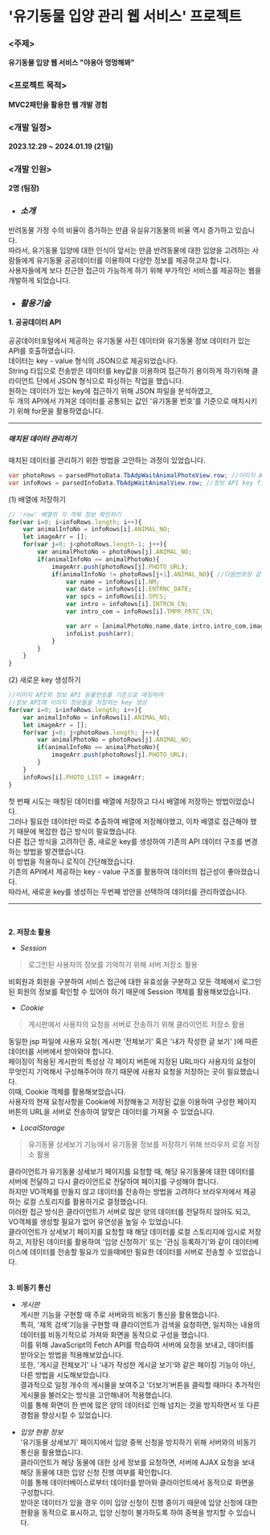 # '유기동물 입양 관리 웹 서비스' 프로젝트
### <주제> 
**유기동물 입양 웹 서비스 "야옹아 멍멍해봐"**<br>
### <프로젝트 목적> 
**MVC2패턴을 활용한 웹 개발 경험**<br>
### <개발 일정> 
**2023.12.29 ~ 2024.01.19 (21일)**<br>
### <개발 인원> 
**2명 (팀장)**<br>

- ### __*소개*__<br>
반려동물 가정 수의 비율이 증가하는 만큼 유실유기동물의 비율 역시 증가하고 있습니다.<br>
따라서, 유기동물 입양에 대한 인식이 앞서는 만큼 반려동물에 대한 입양을 고려하는 사람들에게 유기동물 공공데이터를 이용하여 다양한 정보를 제공하고자 합니다.<br>
사용자들에게 보다 친근한 접근이 가능하게 하기 위해 부가적인 서비스를 제공하는 웹을 개발하게 되었습니다.<br>

- ### __*활용기술*__<br>

**1. 공공데이터 API** <br>
<br>
 공공데이터포털에서 제공하는 유기동물 사진 데이터와 유기동물 정보 데이터가 있는 API를 호출하였습니다.<br>
 데이터는 key - value 형식의 JSON으로 제공되었습니다.<br>
String 타입으로 전송받은 데이터를 key값을 이용하여 접근하기 용이하게 하기위해 클라이언트 단에서 JSON 형식으로 파싱하는 작업을 했습니다.<br>
원하는 데이터가 있는 key에 접근하기 위해 JSON 파일을 분석하였고,<br>
두 개의 API에서 가져온 데이터를 공통되는 값인 '유기동물 번호'를 기준으로 매치시키기 위해 for문을 활용하였습니다.<br>

***
##### 매치된 데이터 관리하기
매치된 데이터를 관리하기 위한 방법을 고안하는 과정이 있었습니다.
```Java
var photoRows = parsedPhotoData.TbAdpWaitAnimalPhotoView.row; //이미지 API key find
var infoRows = parsedInfoData.TbAdpWaitAnimalView.row; //정보 API key find
```
(1) 배열에 저장하기<br>
```JavaScript
// 'row' 배열의 각 객체 정보 확인하기
for(var i=0; i<infoRows.length; i++){
    var animalInfoNo = infoRows[i].ANIMAL_NO;
    let imageArr = [];
    for(var j=0; j<photoRows.length-1; j++){
        var animalPhotoNo = photoRows[j].ANIMAL_NO;
        if(animalInfoNo == animalPhotoNo){
            imageArr.push(photoRows[j].PHOTO_URL);
            if(animalInfoNo != photoRows[j+1].ANIMAL_NO){ //다음번호랑 같지 않을 경우
                var name = infoRows[i].NM;
                var date = infoRows[i].ENTRNC_DATE;
                var spcs = infoRows[i].SPCS;
                var intro = infoRows[i].INTRCN_CN;
                var intro_com = infoRows[i].TMPR_PRTC_CN;

                var arr = [animalPhotoNo,name,date,intro,intro_com,imageArr];
                infoList.push(arr);
            }
        }
    }
}
```
(2) 새로운 key 생성하기
```JavaScript
//이미지 API와 정보 API 동물번호를 기준으로 매칭하여 
//정보 API에 이미지 정보들을 저장하는 key 생성
for(var i=0; i<infoRows.length; i++){
    var animalInfoNo = infoRows[i].ANIMAL_NO;
    let imageArr = [];
    for(var j=0; j<photoRows.length; j++){
        var animalPhotoNo = photoRows[j].ANIMAL_NO;
        if(animalInfoNo == animalPhotoNo){
            imageArr.push(photoRows[j].PHOTO_URL);
        }
    }
    infoRows[i].PHOTO_LIST = imageArr;
}
```
첫 번째 시도는 매칭된 데이터를 배열에 저장하고 다시 배열에 저장하는 방법이었습니다.<br>
그러나 필요한 데이터만 따로 추출하여 배열에 저장해야했고, 이차 배열로 접근해야 했기 때문에 복잡한 접근 방식이 필요했습니다.<br>
다른 접근 방식을 고려하던 중, 새로운 key를 생성하여 기존의 API 데이터 구조를 변경하는 방법을 발견했습니다.<br>
이 방법을 적용하니 로직이 간단해졌습니다.<br>
기존의 API에서 제공하는 key - value 구조를 활용하여 데이터의 접근성이 좋아졌습니다.<br>
따라서, 새로운 key를 생성하는 두번째 방안을 선택하여 데이터를 관리하였습니다.

***
 
 <br>
 
**2. 저장소 활용** <br>

- _*Session*_<br>
> 로그인된 사용자의 정보를 기억하기 위해 서버 저장소 활용<br>

비회원과 회원을 구분하여 서비스 접근에 대한 유효성을 구분하고 모든 객체에서 로그인 된 회원의 정보를 확인할 수 있어야 하기 때문에 Session 객체를 활용해보았습니다.<br>

- _*Cookie*_<br>
> 게시판에서 사용자의 요청을 서버로 전송하기 위해 클라이언트 저장소 활용<br>

동일한 jsp 파일에 사용자 요청( 게시판 '전체보기' 혹은 '내가 작성한 글 보기' )에 따른 데이터를 서버에서 받아와야 합니다.<br>
페이징이 적용된 게시판의 특성상 각 페이지 버튼에 지정된 URL마다 사용자의 요청이 무엇인지 기억해서 구성해주어야 하기 때문에 사용자 요청을 저장하는 곳이 필요했습니다.<br>
이때, Cookie 객체를 활용해보았습니다.<br>
사용자의 현재 요청사항을 Cookie에 저장해놓고 저장된 값을 이용하여 구성한 페이지 버튼의 URL을 서버로 전송하여 알맞은 데이터를 가져올 수 있었습니다.<br>

- _*LocalStorage*_<br>
> 유기동물 상세보기 기능에서 유기동물 정보를 저장하기 위해 브라우저 로컬 저장소 활용<br>

클라이언트가 유기동물 상세보기 페이지를 요청할 때, 해당 유기동물에 대한 데이터를 서버에 전달하고 다시 클라이언트로 전달하여 페이지를 구성해야 합니다.<br>
하지만 VO객체를 만들지 않고 데이터를 전송하는 방법을 고려하다 브라우저에서 제공하는 로컬 스토리지를 활용하기로 결정했습니다.<br>
이러한 접근 방식은 클라이언트가 서버로 많은 양의 데이터를 전달하지 않아도 되고, VO객체를 생성할 필요가 없어 유연성을 높일 수 있었습니다.<br>
클라이언트가 상세보기 페이지를 요청할 때 해당 데이터를 로컬 스토리지에 임시로 저장하고, 저장된 데이터를 활용하여 '입양 신청하기' 또는 '관심 등록하기'와 같이 데이터베이스에 데이터를 전송할 필요가 있을때에만 필요한 데이터를 서버로 전송할 수 있었습니다.<br>
<br>

**3. 비동기 통신** <br>

- _*게시판*_<br>
게시판 기능을 구현할 때 주로 서버와의 비동기 통신을 활용했습니다.<br>
특히, '제목 검색'기능을 구현할 때 클라이언트가 검색을 요청하면, 일치하는 내용의 데이터를 비동기적으로 가져와 화면을 동적으로 구성을 했습니다.<br>
이를 위해 JavaScript의 Fetch API를 학습하여 서버에 요청을 보내고, 데이터를 받아오는 방법을 적용해보았습니다.<br>
또한, '게시글 전체보기' 나 '내가 작성한 게시글 보기'와 같은 페이징 기능이 아닌, 다른 방법을 시도해보았습니다.<br>
결과적으로 일정 개수의 게시물을 보여주고 '더보기'버튼을 클릭할 때마다 추가적인 게시물을 불러오는 방식을 고안해내어 적용했습니다.<br>
이를 통해 화면이 한 번에 많은 양의 데이터로 인해 넘치는 것을 방지하면서 또 다른 경험을 향상시킬 수 있었습니다.<br>

- _*입양 현황 정보*_<br>
'유기동물 상세보기' 페이지에서 입양 중복 신청을 방지하기 위해 서버와의 비동기 통신을 활용했습니다.<br>
클라이언트가 해당 동물에 대한 상세 정보를 요청하면, 서버에 AJAX 요청을 보내 해당 동물에 대한 입양 신청 진행 여부를 확인합니다.<br>
이를 통해 데이터베이스로부터 데이터를 받아와 클라이언트에서 동적으로 화면을 구성합니다.<br>
받아온 데이터가 있을 경우 이미 입양 신청이 진행 중이기 때문에 입양 신청에 대한 현황을 동적으로 표시하고, 입양 신청이 불가하도록 하여 중복을 방지할 수 있습니다.


